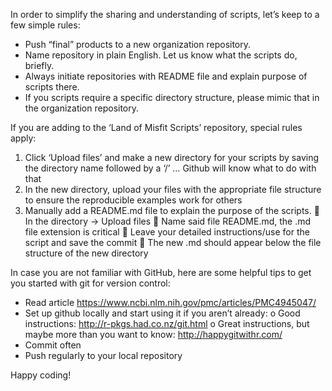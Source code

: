 In order to simplify the sharing and understanding of scripts, let’s keep to a few simple rules:
-	Push “final” products to a new organization repository.
-	Name repository in plain English. Let us know what the scripts do, briefly.
-	Always initiate repositories with README file and explain purpose of scripts there.
-	If you scripts require a specific directory structure, please mimic that in the organization repository.

If you are adding to the ‘Land of Misfit Scripts’ repository, special rules apply:
1.	Click ‘Upload files’ and make a new directory for your scripts by saving the directory name followed by  a ‘/’ … Github will know what to do with that
2.	In the new directory, upload your files with the appropriate file structure to ensure the reproducible examples work for others
3.	Manually add a README.md file to explain the purpose of the scripts.
	In the directory -> Upload files
	Name said file README.md, the .md file extension is critical
	Leave your detailed instructions/use for the script and save the commit
	The new .md should appear below the file structure of the new directory
 

In case you are not familiar with GitHub, here are some helpful tips to get you started with git for version control:
-	Read article https://www.ncbi.nlm.nih.gov/pmc/articles/PMC4945047/ 
-	Set up github locally and start using it if you aren’t already:
o	Good instructions: http://r-pkgs.had.co.nz/git.html
o	Great instructions, but maybe more than you want to know: http://happygitwithr.com/ 
-	Commit often
-	Push regularly to your local repository

Happy coding!
